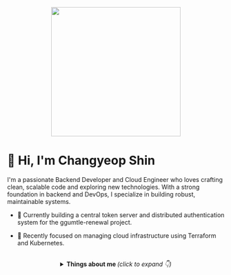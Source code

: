 <div align="center">
<img src="https://rishavanand.github.io/static/images/greetings.gif" align="center" style="width: 300px" />
</div>  

# 👋 Hi, I'm Changyeop Shin

I'm a passionate Backend Developer and Cloud Engineer who loves crafting clean, scalable code and exploring new technologies. With a strong foundation in backend and DevOps, I specialize in building robust, maintainable systems. 

- 🔭 Currently building a central token server and distributed authentication system for the ggumtle-renewal project.

- 🌱 Recently focused on managing cloud infrastructure using Terraform and Kubernetes.
  
<br/>  

<details align="center">
  <summary> 
    <b> Things about me </b> <i>(click to expand 👇)</i> 
  </summary>
  <hr/>

  <div style="display: flex; justify-content: space-between; align-items: flex-start;">
    <div style="flex: 1; padding-right: 20px;">
      <p align="left">
      <b>⚡ Skills:</b>
      <br/>
      <span><img src="https://img.shields.io/badge/Java-007396?style=flat-square&logo=Java&logoColor=white"/></span>
      <span><img src="https://img.shields.io/badge/Spring-6DB33F?style=flat-square&logo=Spring&logoColor=white"/></span>
      <span><img src="https://img.shields.io/badge/Spring%20Boot-6DB33F?style=flat-square&logo=Spring-Boot&logoColor=white"/></span>
      <span><img src="https://img.shields.io/badge/Kotlin-7F52FF?style=flat-square&logo=Kotlin&logoColor=white"/></span>
      <span><img src="https://img.shields.io/badge/Python-3776AB?style=flat-square&logo=Python&logoColor=white"/></span>
      <span><img src="https://img.shields.io/badge/Redis-DC382D?style=flat-square&logo=Redis&logoColor=white"/></span>
      <span><img src="https://img.shields.io/badge/MySQL-4479A1?style=flat-square&logo=MySQL&logoColor=white"/></span>
      <br/><br/>
      <b>🛠️ DevOps & Tools:</b>
      <br/>
      <span><img src="https://img.shields.io/badge/Docker-2496ED?style=flat-square&logo=Docker&logoColor=white"/></span>
      <span><img src="https://img.shields.io/badge/Kubernetes-326CE5?style=flat-square&logo=Kubernetes&logoColor=white"/></span>
      <span><img src="https://img.shields.io/badge/Terraform-7B42BC?style=flat-square&logo=Terraform&logoColor=white"/></span>
      <span><img src="https://img.shields.io/badge/AWS-232F3E?style=flat-square&logo=Amazon-AWS&logoColor=white"/></span>
      <span><img src="https://img.shields.io/badge/GCP-4285F4?style=flat-square&logo=Google-Cloud&logoColor=white"/></span>
      <span><img src="https://img.shields.io/badge/Jenkins-D24939?style=flat-square&logo=Jenkins&logoColor=white"/></span>
      <span><img src="https://img.shields.io/badge/Git-F05032?style=flat-square&logo=Git&logoColor=white"/></span>
      <br/><br/>
      <b>📊 Monitoring:</b>
      <br/>
      <span><img src="https://img.shields.io/badge/Prometheus-E6522C?style=flat-square&logo=Prometheus&logoColor=white"/></span>
      <span><img src="https://img.shields.io/badge/Grafana-F46800?style=flat-square&logo=Grafana&logoColor=white"/></span>
      <span><img src="https://img.shields.io/badge/Linux-FCC624?style=flat-square&logo=Linux&logoColor=black"/></span>
      <span><img src="https://img.shields.io/badge/Nginx-269539?style=flat-square&logo=nginx&logoColor=white"/></span>
      <span><img src="https://img.shields.io/badge/Bash-4EAA25?style=flat-square&logo=GNU-Bash&logoColor=white"/></span>
      </p>
    </div>
    <div style="flex: 1;">
      <img src="https://github-readme-stats.vercel.app/api?username=404-not-foundl&show_icons=true&count_private=true&hide_border=true" style="max-width: 100%; height: auto; margin-top: -10px;">
    </div>

  </div>

  <hr/>
</details>

<br/>
